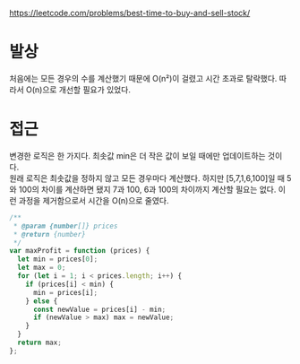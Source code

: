 https://leetcode.com/problems/best-time-to-buy-and-sell-stock/

# 발상

처음에는 모든 경우의 수를 계산했기 때문에 O(n²)이 걸렸고 시간 초과로 탈락했다. 따라서 O(n)으로 개선할 필요가 있었다.

# 접근

변경한 로직은 한 가지다. 최솟값 min은 더 작은 값이 보일 때에만 업데이트하는 것이다.  
원래 로직은 최솟값을 정하지 않고 모든 경우마다 계산했다. 하지만 [5,7,1,6,100]일 때 5와 100의 차이를 계산하면 됐지 7과 100, 6과 100의 차이까지 계산할 필요는 없다. 이런 과정을 제거함으로서 시간을 O(n)으로 줄였다.

```js
/**
 * @param {number[]} prices
 * @return {number}
 */
var maxProfit = function (prices) {
  let min = prices[0];
  let max = 0;
  for (let i = 1; i < prices.length; i++) {
    if (prices[i] < min) {
      min = prices[i];
    } else {
      const newValue = prices[i] - min;
      if (newValue > max) max = newValue;
    }
  }
  return max;
};
```

